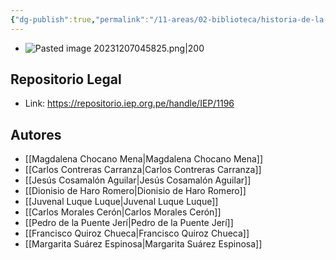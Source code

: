 ```yaml
---
{"dg-publish":true,"permalink":"/11-areas/02-biblioteca/historia-de-la-moneda-en-el-peru/","noteIcon":""}
---
```


- ![Pasted image 20231207045825.png|200](/img/user/11%20%C3%81reas%20%E2%9A%99/02%20Biblioteca/%F0%9F%92%BE%20Adjuntos/Pasted%20image%2020231207045825.png)
## Repositorio Legal
- Link: https://repositorio.iep.org.pe/handle/IEP/1196
## Autores
- [[Magdalena Chocano Mena\|Magdalena Chocano Mena]]
- [[Carlos Contreras Carranza\|Carlos Contreras Carranza]]
- [[Jesús Cosamalón Aguilar\|Jesús Cosamalón Aguilar]]
- [[Dionisio de Haro Romero\|Dionisio de Haro Romero]]
- [[Juvenal Luque Luque\|Juvenal Luque Luque]]
- [[Carlos Morales Cerón\|Carlos Morales Cerón]]
- [[Pedro de la Puente Jerí\|Pedro de la Puente Jerí]]
- [[Francisco Quiroz Chueca\|Francisco Quiroz Chueca]]
- [[Margarita Suárez Espinosa\|Margarita Suárez Espinosa]]